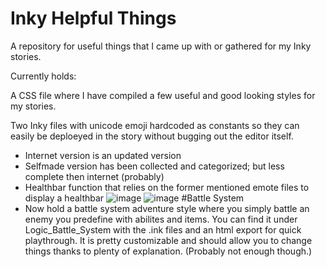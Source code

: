 # Inky Helpful Things
A repository for useful things that I came up with or gathered for my Inky stories.

Currently holds:

A CSS file where I have compiled a few useful and good looking styles for my stories.

Two Inky files with unicode emoji hardcoded as constants so they can easily be deploeyed in the story without bugging out the editor itself.

* Internet version is an updated version
* Selfmade version has been collected and categorized; but less complete then internet (probably)
* Healthbar function that relies on the former mentioned emote files to display a healthbar
![image](https://github.com/Treraer/inky-helpful-things/assets/55573159/af236172-ed0a-4dc3-9ad1-001cd1285973)
![image](https://github.com/Treraer/inky-helpful-things/assets/55573159/01c2b48e-79ef-485d-9da0-15005e866659)
#Battle System
* Now hold a battle system adventure style where you simply battle an enemy you predefine with abilites and items. You can find it under Logic_Battle_System with the .ink files and an html export for quick playthrough. It is pretty customizable and should allow you to change things thanks to plenty of explanation. (Probably not enough though.)
